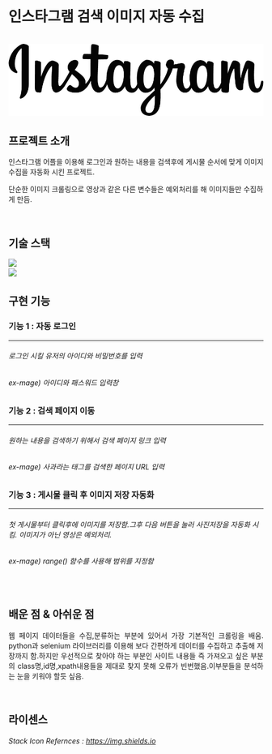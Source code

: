 
# 인스타그램 검색 이미지 자동 수집

<p align="center">
  <br>
  <img src="./image/instargram_logo.png">
  <br>
</p>

## 프로젝트 소개

<p align="justify">
인스타그램 어플을 이용해 로그인과 원하는 내용을 검색후에 게시물 순서에 맞게 이미지 수집을 자동화 시킨 프로젝트.

단순한 이미지 크롤링으로 영상과 같은 다른 변수들은 예외처리를 해 이미지들만 수집하게 만듬.
  
</p>

<p align="center">

</p>

<br>

## 기술 스택

<img src="https://img.shields.io/badge/python-3776AB?style=for-the-badge&logo=python&logoColor=white"/>
<br>
<img src="https://img.shields.io/badge/Selenium-83B81A?style=for-the-badge&logo=Selenium&logoColor=white"/>

 

<br>

## 구현 기능

### 기능 1 : 자동 로그인 

---
###### 로그인 시킬 유저의 아이디와 비밀번호를 입력 
###### ex-mage) 아이디와 패스워드 입력창


### 기능 2 : 검색 페이지 이동

---
###### 원하는 내용을 검색하기 위해서 검색 페이지 링크 입력 
######  ex-mage) 사과라는 태그를 검색한 페이지 URL 입력



### 기능 3 : 게시물 클릭 후 이미지 저장 자동화 

---
###### 첫 게시물부터 클릭후에 이미지를 저장함.그후 다음 버튼을 눌러 사진저장을 자동화 시킴. 이미지가 아닌 영상은 예외처리. 
###### ex-mage) range() 함수를 사용해 범위를 지정함

<br>

## 배운 점 & 아쉬운 점

<p align="justify">
웹 페이지 데이터들을 수집,분류하는 부분에 있어서 가장 기본적인 크롤링을 배움. python과 selenium 라이브러리를 이용해 보다 간편하게 데이터를 수집하고 추출해 저장까지 함.하지만 우선적으로 찾아야 하는 부분인 사이트 내용들 즉 가져오고 싶은 부분의 class명,id명,xpath내용들을 제대로 찾지 못해 오류가 빈번했음.이부분들을 분석하는 눈을 키워야 할듯 싶음.
</p>

<br>

## 라이센스

###### Stack Icon Refernces : https://img.shields.io


